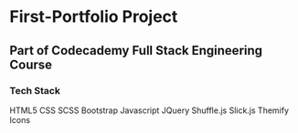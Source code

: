 # First-Portfolio Project

## Part of Codecademy Full Stack Engineering Course

### Tech Stack

HTML5
CSS
SCSS
Bootstrap
Javascript
JQuery
Shuffle.js
Slick.js
Themify Icons
